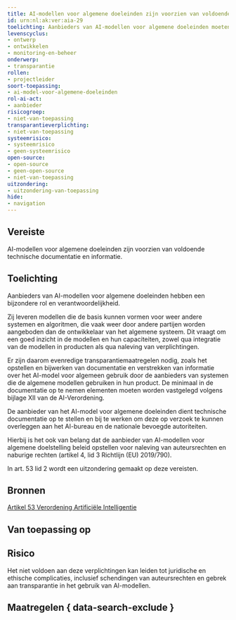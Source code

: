 ```yaml
---
title: AI-modellen voor algemene doeleinden zijn voorzien van voldoende technische documentatie en informatie
id: urn:nl:ak:ver:aia-29
toelichting: Aanbieders van AI-modellen voor algemene doeleinden moeten (technische) informatie en documentatie opstellen, up-to-date houden en beschikbaar stellen voor aanbieders van AI-systemen die het AI-model voor algemene doeleinden in hun AI-systemen willen integreren. 
levenscyclus:
- ontwerp
- ontwikkelen
- monitoring-en-beheer
onderwerp:
- transparantie
rollen:
- projectleider
soort-toepassing:
- ai-model-voor-algemene-doeleinden
rol-ai-act:
- aanbieder
risicogroep: 
- niet-van-toepassing
transparantieverplichting: 
- niet-van-toepassing
systeemrisico:
- systeemrisico
- geen-systeemrisico
open-source: 
- open-source
- geen-open-source
- niet-van-toepassing
uitzondering: 
- uitzondering-van-toepassing
hide:
- navigation
---
```


<!-- tags -->
## Vereiste
AI-modellen voor algemene doeleinden zijn voorzien van voldoende technische documentatie en informatie.

## Toelichting

Aanbieders van AI-modellen voor algemene doeleinden hebben een bijzondere rol en verantwoordelijkheid.

Zij leveren modellen die de basis kunnen vormen voor weer andere systemen en algoritmen, die vaak weer door andere partijen worden aangeboden dan de ontwikkelaar van het algemene systeem. Dit vraagt om een goed inzicht in de modellen en hun capaciteiten, zowel qua integratie van de modellen in producten als qua naleving van verplichtingen.

Er zijn daarom evenredige transparantiemaatregelen nodig, zoals het opstellen en bijwerken van documentatie en verstrekken van informatie over het AI-model voor algemeen gebruik door de aanbieders van systemen die de algemene modellen gebruiken in hun product. De minimaal in de documentatie op te nemen elementen moeten worden vastgelegd volgens bijlage XII van de AI-Verordening.

De aanbieder van het AI-model voor algemene doeleinden dient technische documentatie op te stellen en bij te werken om deze op verzoek te kunnen overleggen aan het AI-bureau en de nationale bevoegde autoriteiten.

Hierbij is het ook van belang dat de aanbieder van AI-modellen voor algemene doelstelling beleid opstellen voor naleving van auteursrechten en naburige rechten (artikel 4, lid 3 Richtlijn (EU) 2019/790).

In art. 53 lid 2 wordt een uitzondering gemaakt op deze vereisten.

## Bronnen
[Artikel 53 Verordening Artificiële Intelligentie](https://eur-lex.europa.eu/legal-content/NL/TXT/HTML/?uri=OJ:L_202401689#d1e5576-1-1)

## Van toepassing op 
<!-- tags-ai-act -->


## Risico
Het niet voldoen aan deze verplichtingen kan leiden tot juridische en ethische complicaties, inclusief schendingen van auteursrechten en gebrek aan transparantie in het gebruik van AI-modellen.

## Maatregelen { data-search-exclude }

<!-- list_maatregelen vereiste/aia-29-ai-modellen-algemene-doeleinden onderwerp/publieke-inkoop no-search no-onderwerp no-rol no-levenscyclus -->
